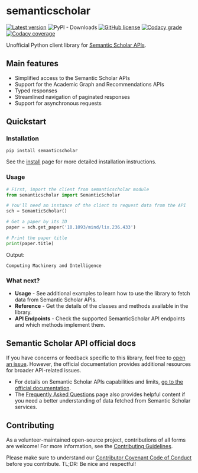 # semanticscholar

[![Latest version](https://img.shields.io/pypi/v/semanticscholar?style=for-the-badge)](https://pypi.org/project/semanticscholar)
![PyPI - Downloads](https://img.shields.io/pypi/dm/semanticscholar?style=for-the-badge)
[![GitHub license](https://img.shields.io/github/license/danielnsilva/semanticscholar?style=for-the-badge)](https://github.com/danielnsilva/semanticscholar/blob/master/LICENSE)
[![Codacy grade](https://img.shields.io/codacy/grade/1456603c25764b14b441ed509e938154?style=for-the-badge)](https://www.codacy.com/gh/danielnsilva/semanticscholar/dashboard?utm_source=github.com&amp;utm_medium=referral&amp;utm_content=danielnsilva/semanticscholar&amp;utm_campaign=Badge_Grade)
[![Codacy coverage](https://img.shields.io/codacy/coverage/1456603c25764b14b441ed509e938154?style=for-the-badge)](https://www.codacy.com/gh/danielnsilva/semanticscholar/dashboard?utm_source=github.com&utm_medium=referral&utm_content=danielnsilva/semanticscholar&utm_campaign=Badge_Coverage)

Unofficial Python client library for [Semantic Scholar APIs](https://api.semanticscholar.org/).

## Main features

- Simplified access to the Semantic Scholar APIs
- Support for the Academic Graph and Recommendations APIs
- Typed responses
- Streamlined navigation of paginated responses
- Support for asynchronous requests

## Quickstart

### Installation

```console
pip install semanticscholar
```

See the [install](
https://semanticscholar.readthedocs.io/en/stable/install.html) page for more detailed installation instructions.

### Usage

```python
# First, import the client from semanticscholar module
from semanticscholar import SemanticScholar

# You'll need an instance of the client to request data from the API
sch = SemanticScholar()

# Get a paper by its ID
paper = sch.get_paper('10.1093/mind/lix.236.433')

# Print the paper title
print(paper.title)
```

Output:

```console
Computing Machinery and Intelligence
```

### What next?

- **Usage** - See additional examples to learn how to use the library to fetch data from Semantic Scholar APIs.
- **Reference** - Get the details of the classes and methods available in the library.
- **API Endpoints** - Check the supported SemanticScholar API endpoints and which methods implement them.

## Semantic Scholar API official docs

If you have concerns or feedback specific to this library, feel free to [open an issue](https://github.com/danielnsilva/semanticscholar/issues). However, the official documentation provides additional resources for broader API-related issues.

- For details on Semantic Scholar APIs capabilities and limits, [go to the official documentation](https://api.semanticscholar.org/api-docs/graph).
- The [Frequently Asked Questions](https://www.semanticscholar.org/faq) page also provides helpful content if you need a better understanding of data fetched from Semantic Scholar services.

## Contributing

As a volunteer-maintained open-source project, contributions of all forms are welcome! For more information, see the [Contributing Guidelines](https://github.com/danielnsilva/semanticscholar/blob/master/.github/CONTRIBUTING.md).

Please make sure to understand our [Contributor Covenant Code of Conduct](https://github.com/danielnsilva/semanticscholar/blob/master/.github/CODE_OF_CONDUCT.md) before you contribute. TL;DR: Be nice and respectful!
